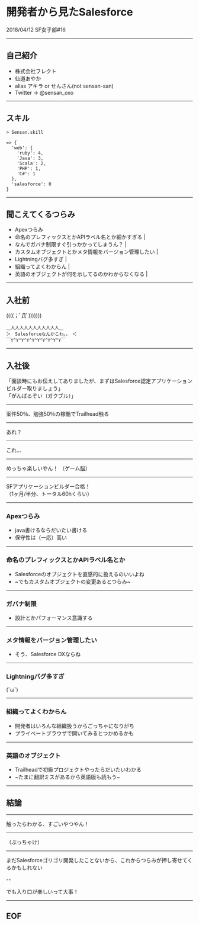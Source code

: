 # 開発者から見たSalesforce

2018/04/12 SF女子部#16

---

## 自己紹介

* 株式会社フレクト
* 仙道あやか
* alias アキラ or せんさん(not sensan-san)
* Twitter -> @sensan_oxo

---
## スキル

```
> Sensan.skill

=> {
  'web': {
    'ruby': 4,
    'Java': 3,
    'Scala': 2,
    'PHP': 1,
    'C#': 1
  },
  'salesforce': 0
}
```

---

## 聞こえてくるつらみ

- Apexつらみ
- 命名のプレフィックスとかAPIラベル名とか細かすぎる |
- なんでガバナ制限すぐ引っかかってしまうん？ |
- カスタムオブジェクトとかメタ情報をバージョン管理したい |
- Lightningバグ多すぎ |
- 組織ってよくわからん |
- 英語のオブジェクトが何を示してるのかわからなくなる |

---

## 入社前

((((；ﾟДﾟ)))))))

```
＿人人人人人人人人人人人＿
＞　Salesforceなんかこわ。。　＜
￣Y^Y^Y^Y^Y^Y^Y^Y^Y^Y￣
```

---

## 入社後

「面談時にもお伝えしてありましたが、まずはSalesforce認定アプリケーションビルダー取りましょう」  
「がんばるぞい（ガクブル）」

---

案件50％、勉強50％の稼働でTrailhead触る

---

あれ？

---

これ…

---

めっちゃ楽しいやん！
（ゲーム脳）

---

SFアプリケーションビルダー合格！  
（1ヶ月/半分、トータル60hくらい）

---

### Apexつらみ

* java書けるならだいたい書ける  
* 保守性は（一応）高い

---

### 命名のプレフィックスとかAPIラベル名とか

* Salesforceのオブジェクトを直感的に扱えるのいいよね
* ~でもカスタムオブジェクトの変更あるとつらみ~

---


### ガバナ制限

* 設計とかパフォーマンス意識する

---


### メタ情報をバージョン管理したい

* そう、Salesforce DXならね

---

### Lightningバグ多すぎ

(˘ω˘)

---

### 組織ってよくわからん

* 開発者はいろんな組織扱うからごっちゃになりがち
* プライベートブラウザで開いてみるとつかめるかも

---

### 英語のオブジェクト

* Trailheadで初級プロジェクトやったらだいたいわかる
* ~たまに翻訳ミスがあるから英語版も読もう~

---

## 結論

---

触ったらわかる、すごいやつやん！

---

（ぶっちゃけ）

---

まだSalesforceゴリゴリ開発したことないから、これからつらみが押し寄せてくるかもしれない

--

でも入り口が楽しいって大事！

---

## EOF
